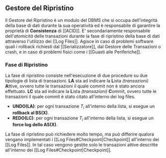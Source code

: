 ## Gestore del Ripristino
Il Gestore del Ripristino è un modulo del DBMS che si occupa dell'integrità della base di dati durante la sua operatività ed è responsabile di garantire la proprietà di **Consistenza** di [[ACID]].
E' secondariamente responsabile dell'*atomicità* delle transazioni durante la fase di ripristino della base di dati attraverso l'utilizzo dei [[Log Files]].
Agisce in caso di problemi software quali i rollback richiesti dal [[Serializzatore]], dal Gestore delle Transazioni o crash, e in caso di problemi fisici come i [[Guasti alle Periferiche]]. 
### Fase di Ripristino
La fase di ripristino consiste nell'esecuzione di due procedure su due tipologie di lista di transazioni.
**LA** sta ad indicare la **L**ista *(transazioni)* **A**ttive, ovvero tutte le transazioni il quale commit non è stato ancora effettuato.
**LC** sta ad indicare la **L**ista *(transazioni)* **C**ommit, ovvero tutte le transazioni il quale commit è stato citato all'interno dei log files.
- **UNDO(LA)**: per ogni transazione $T_i$ all'interno della lista, si esegue un **rollback al BS(X)**.
- **REDO(LC)**: per ogni transazione $T_i$ all'interno della lista, si esegue un **force log dello AS(X)**.

La fase di ripristino può richiedere molto tempo, ma può differire qualora vengano implementati i [[Log Files#Checkpoint|Checkpoint]] all'interno dei [[Log Files]].
In tal caso vengono gestite solo le transazioni attive descritte all'interno dei [[Log Files#Checkpoint|Checkpoint]].
